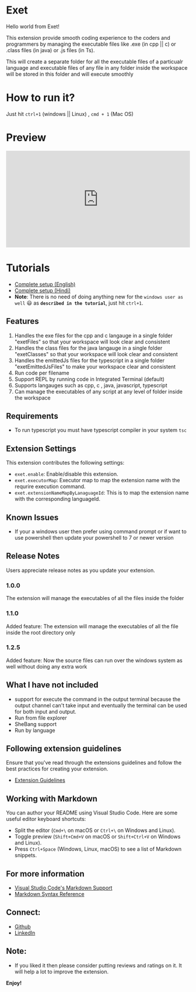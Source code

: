 # Exet 

Hello world from Exet!

This extension provide smooth coding experience to the coders and programmers by managing the executable files like .exe (in cpp || c)
or .class files (in java) or .js files (in Ts).

This will create a separate folder for all the executable files of a particualr language and executable files of any file in any folder inside the workspace will be stored in this folder and will execute smoothly

# How to run it?
Just hit `ctrl+1` (windows || Linux) , `cmd + 1` (Mac OS)


# Preview

<div style="padding:52.4% 0 0 0;position:relative;"><iframe src="https://player.vimeo.com/video/927382263?badge=0&amp;autopause=0&amp;player_id=0&amp;app_id=58479" frameborder="0" allow="autoplay; fullscreen; picture-in-picture; clipboard-write" style="position:absolute;top:0;left:0;width:100%;height:100%;" title="Exet extensions preview"></iframe></div><script src="https://player.vimeo.com/api/player.js"></script>

# Tutorials
 - [Complete setup (English)](https://www.youtube.com/watch?v=NzduTSxpZ6Y)
 - [Complete setup (Hindi)](https://www.youtube.com/watch?v=XpYY_aEnbJQ)
 - **Note**: There is no need of doing anything new for the `windows user as well` 😃 as **`described in the tutorial`**, just hit `ctrl+1`. 

## Features

1. Handles the exe files for the cpp and c langauge in a single folder "exetFiles" so that your workspace will look clear and consistent
2. Handles the class files for the java langauge in a single folder "exetClasses" so that your workspace will look clear and consistent
3. Handles the emittedJs files for the typescript in a single folder "exetEmittedJsFiles" to make your workspace clear and consistent
4. Run code per filename
5. Support REPL by running code in Integrated Terminal (default)
6. Supports langauges such as cpp, c , java, javascript, typescript
7. Can manage the executables of any script at any level of folder inside the workspace 


## Requirements

- To run typescript you must have typescript compiler in your system `tsc`

## Extension Settings

This extension contributes the following settings:

* `exet.enable`: Enable/disable this extension.
* `exet.executorMap`: Executor map to map the extension name with the requrire execution command.
* `exet.extensionNameMapByLanaguageId`: This is to map the extension name with the corresponding languageId.

## Known Issues

- If your a windows user then prefer using command prompt or if want to use powershell then update your powershell to 7 or newer version 

## Release Notes

Users appreciate release notes as you update your extension.

### 1.0.0

The extension will manage the executables of all the files inside the folder

### 1.1.0

Added feature: The extension will manage the executables of all the file inside the root directory only

### 1.2.5

Added feature: Now the source files can run over the windows system as well without doing any extra work



## What I have not included

- support for execute the command in the output terminal because the output channel can't take input and eventually the terminal can be used for both input and output.
- Run from file explorer 
- SheBang support
- Run by language

## Following extension guidelines

Ensure that you've read through the extensions guidelines and follow the best practices for creating your extension.

* [Extension Guidelines](https://code.visualstudio.com/api/references/extension-guidelines)

## Working with Markdown

You can author your README using Visual Studio Code. Here are some useful editor keyboard shortcuts:

* Split the editor (`Cmd+\` on macOS or `Ctrl+\` on Windows and Linux).
* Toggle preview (`Shift+Cmd+V` on macOS or `Shift+Ctrl+V` on Windows and Linux).
* Press `Ctrl+Space` (Windows, Linux, macOS) to see a list of Markdown snippets.

## For more information

* [Visual Studio Code's Markdown Support](http://code.visualstudio.com/docs/languages/markdown)
* [Markdown Syntax Reference](https://help.github.com/articles/markdown-basics/)


## Connect:

* [Github](https://github.com/Sahityaaryan)
* [LinkedIn](https://www.linkedin.com/in/sahityaaryan/)

## Note:

* If you liked it then please consider putting reviews and ratings on it. It will help a lot to improve the extension.

**Enjoy!**
